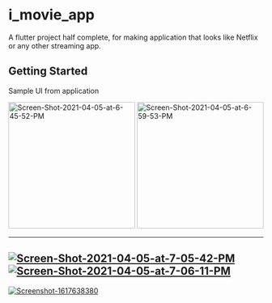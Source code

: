 # i_movie_app

A flutter project half complete, for making application that looks like Netflix or any other streaming app.

## Getting Started

Sample UI from application

<a href="https://ibb.co/xjwTHMQ"><img src="https://i.ibb.co/2tR4NjB/Screen-Shot-2021-04-05-at-6-45-52-PM.png" alt="Screen-Shot-2021-04-05-at-6-45-52-PM" width="250" border="0"></a> <a href="https://ibb.co/Wx3pfpB"><img src="https://i.ibb.co/RvS4c4Q/Screen-Shot-2021-04-05-at-6-59-53-PM.png" alt="Screen-Shot-2021-04-05-at-6-59-53-PM" width="250" border="0"></a>

----------

<a href="https://ibb.co/VHdWhTr"><img src="https://i.ibb.co/gvGMXJH/Screen-Shot-2021-04-05-at-7-05-42-PM.png" alt="Screen-Shot-2021-04-05-at-7-05-42-PM" border="0"></a> <a href="https://ibb.co/m6vTb00"><img src="https://i.ibb.co/9swgchh/Screen-Shot-2021-04-05-at-7-06-11-PM.png" alt="Screen-Shot-2021-04-05-at-7-06-11-PM" border="0"></a>
----------
<a href="https://ibb.co/FJkFkzG"><img src="https://i.ibb.co/HYLjLqm/Screenshot-1617638380.png" alt="Screenshot-1617638380" border="0"></a>
 
